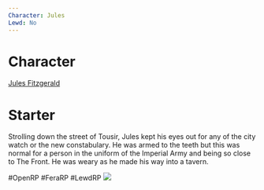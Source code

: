```yaml
---
Character: Jules
Lewd: No
---
```

# Character
[Jules Fitzgerald](Jules%20Fitzgerald.md)

# Starter
Strolling down the street of Tousir, Jules kept his eyes out for any of the city watch or the new constabulary. He was armed to the teeth but this was normal for a person in the uniform of the Imperial Army and being so close to The Front. He was weary as he made his way into a tavern.

  

#OpenRP #FeraRP #LewdRP 
![](Kirkel+used+roll+picturekirkel+rolled+image+next+sweet+thing+i+_eaa35dcc20c69457d43887bd7ec3f9ea.jpg)